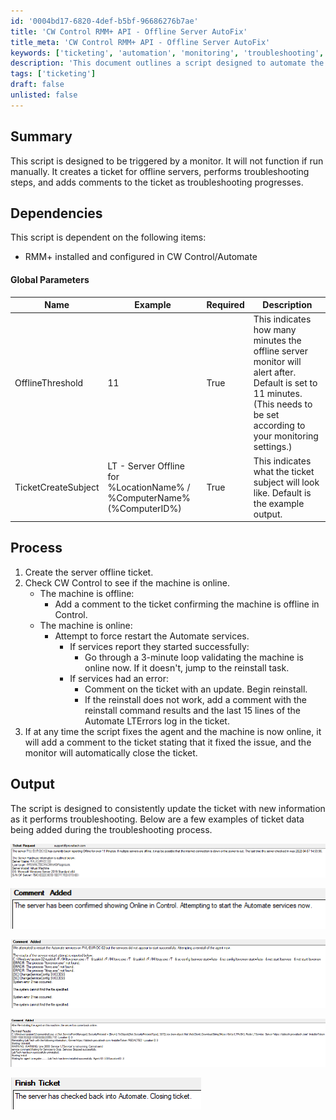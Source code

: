 ```yaml
---
id: '0004bd17-6820-4def-b5bf-96686276b7ae'
title: 'CW Control RMM+ API - Offline Server AutoFix'
title_meta: 'CW Control RMM+ API - Offline Server AutoFix'
keywords: ['ticketing', 'automation', 'monitoring', 'troubleshooting', 'offline']
description: 'This document outlines a script designed to automate the ticketing process for offline servers. It triggers based on a monitor, creates a ticket, performs troubleshooting steps, and updates the ticket with comments as actions are taken. The script ensures consistent communication on the status of the offline server and attempts to resolve issues automatically.'
tags: ['ticketing']
draft: false
unlisted: false
---
```


## Summary

This script is designed to be triggered by a monitor. It will not function if run manually. It creates a ticket for offline servers, performs troubleshooting steps, and adds comments to the ticket as troubleshooting progresses.

## Dependencies

This script is dependent on the following items:

- RMM+ installed and configured in CW Control/Automate

#### Global Parameters

| Name                  | Example                                                                 | Required | Description                                                                                                                                           |
|-----------------------|-------------------------------------------------------------------------|----------|-------------------------------------------------------------------------------------------------------------------------------------------------------|
| OfflineThreshold      | 11                                                                      | True     | This indicates how many minutes the offline server monitor will alert after. Default is set to 11 minutes. (This needs to be set according to your monitoring settings.) |
| TicketCreateSubject   | LT - Server Offline for %LocationName% / %ComputerName% (%ComputerID%) | True     | This indicates what the ticket subject will look like. Default is the example output.                                                               |

## Process

1. Create the server offline ticket.
2. Check CW Control to see if the machine is online.
   - The machine is offline:
     - Add a comment to the ticket confirming the machine is offline in Control.
   - The machine is online:
     - Attempt to force restart the Automate services.
       - If services report they started successfully:
         - Go through a 3-minute loop validating the machine is online now. If it doesn't, jump to the reinstall task.
       - If services had an error:
         - Comment on the ticket with an update. Begin reinstall.
         - If the reinstall does not work, add a comment with the reinstall command results and the last 15 lines of the Automate LTErrors log in the ticket.
3. If at any time the script fixes the agent and the machine is now online, it will add a comment to the ticket stating that it fixed the issue, and the monitor will automatically close the ticket.

## Output

The script is designed to consistently update the ticket with new information as it performs troubleshooting. Below are a few examples of ticket data being added during the troubleshooting process.

![Image 1](../../../static/img/CW-Control-RMM+-API---Offline-Server-AutoFix/image_1.png)

![Image 2](../../../static/img/CW-Control-RMM+-API---Offline-Server-AutoFix/image_2.png)

![Image 3](../../../static/img/CW-Control-RMM+-API---Offline-Server-AutoFix/image_3.png)

![Image 4](../../../static/img/CW-Control-RMM+-API---Offline-Server-AutoFix/image_4.png)

![Image 5](../../../static/img/CW-Control-RMM+-API---Offline-Server-AutoFix/image_5.png)




